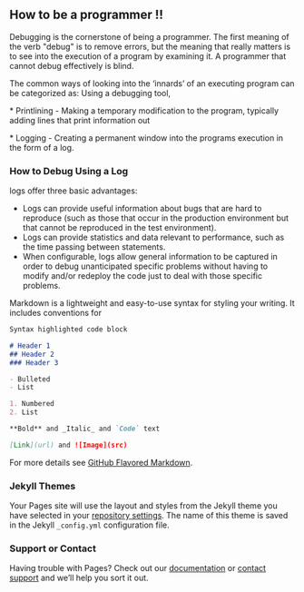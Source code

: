 ## How to be a programmer !!

Debugging	is	the	cornerstone	of	being	a	programmer.	The	first	meaning	of	the	verb	"debug" is	to	remove	errors,	but	the	meaning	that	really	matters	is	to	see	into	the	execution	of	a program	by	examining	it.	A	programmer	that	cannot	debug	effectively	is	blind.


The	common	ways	of	looking	into	the	‘innards’	of	an	executing	program	can	be	categorized as:
Using	a	debugging	tool,
<p> * Printlining	-	Making	a	temporary	modification	to	the	program,	typically	adding	lines	that print	information	out
<p> * Logging	-	Creating	a	permanent	window	into	the	programs	execution	in	the	form	of	a log.

### How	to	Debug	Using	a	Log
logs	offer	three	basic	advantages:
* Logs	can	provide	useful	information	about	bugs	that	are	hard	to	reproduce	(such	as those	that	occur	in	the	production	    environment	but	that	cannot	be	reproduced	in	the	test environment).
* Logs	can	provide	statistics	and	data	relevant	to	performance,	such	as	the	time	passing between	statements.
* When	configurable,	logs	allow	general	information	to	be	captured	in	order	to	debug unanticipated	specific	problems	without	having	to	modify	and/or	redeploy	the	code	just to	deal	with	those	specific	problems.




Markdown is a lightweight and easy-to-use syntax for styling your writing. It includes conventions for

```markdown
Syntax highlighted code block

# Header 1
## Header 2
### Header 3

- Bulleted
- List

1. Numbered
2. List

**Bold** and _Italic_ and `Code` text

[Link](url) and ![Image](src)
```

For more details see [GitHub Flavored Markdown](https://guides.github.com/features/mastering-markdown/).

### Jekyll Themes

Your Pages site will use the layout and styles from the Jekyll theme you have selected in your [repository settings](https://github.com/AnushaAugustine/mywebsite/settings). The name of this theme is saved in the Jekyll `_config.yml` configuration file.

### Support or Contact

Having trouble with Pages? Check out our [documentation](https://help.github.com/categories/github-pages-basics/) or [contact support](https://github.com/contact) and we’ll help you sort it out.
